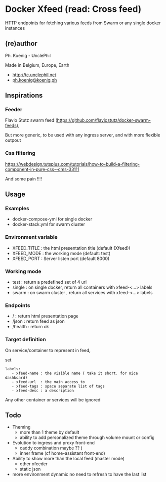 # Docker Xfeed  (read: Cross feed)
HTTP endpoints for fetching various feeds from Swarm  or any single docker instances

## (re)author
Ph. Koenig - UnclePhil

Made in Belgium, Europe, Earth 
- http://tc.unclephil.net
- ph.koenig@koenig.ph


## Inspirations
### Feeder
Flavio Stutz swarm feed (https://github.com/flaviostutz/docker-swarm-feeds), 

But more generic, to be used with any ingress server, and with more flexible outpout 

### Css filtering
https://webdesign.tutsplus.com/tutorials/how-to-build-a-filtering-component-in-pure-css--cms-33111

And some pain  !!!!

## Usage
### Examples
* docker-compose-yml for single docker 
* docker-stack.yml for swarm cluster 

### Environment variable
* XFEED_TITLE : the html presentation title (default (Xfeed))
* XFEED_MODE  : the working mode (default: test)
* XFEED_PORT  : Server listen port (default 8000) 

### Working mode
* test : return a predefined set of 4 url
* single : on single docker, return all containers with xfeed-<...> labels 
* swarm : on swarm cluster , return all services with xfeed-<...> labels

### Endpoints

* /       : return html presentation page 
* /json   : return feed as json    
* /health : return ok

### Target definition
On service/container to represent in feed, 

set 

```
labels:
   - xfeed-name : the visible name ( take it short, for nice dashboard)
   - xfeed-url  : the main access to 
   - xfeed-tags : space separate list of tags
   - xfeed-desc : a description 
```
Any other container or services will be ignored

## Todo
* Theming 
  * more than 1 theme by default
  * ability to add personalized theme through volume mount or config
* Evolution to ingress and proxy front-end 
  * caddy combination maybe ?? ) 
  * inner frame (cf home-assistant front-end)
* Ability to show more than the local feed  (master mode)
  * other xfeeder
  * static json
* more environment dynamic
   no need to refresh to have the last list 